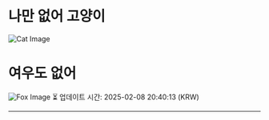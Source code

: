 
# 나만 없어 고양이

![Cat Image](https://cdn2.thecatapi.com/images/984.jpg)

# 여우도 없어
![Fox Image](https://randomfox.ca/images/118.jpg)
⏳ 업데이트 시간: 2025-02-08 20:40:13 (KRW)

---
